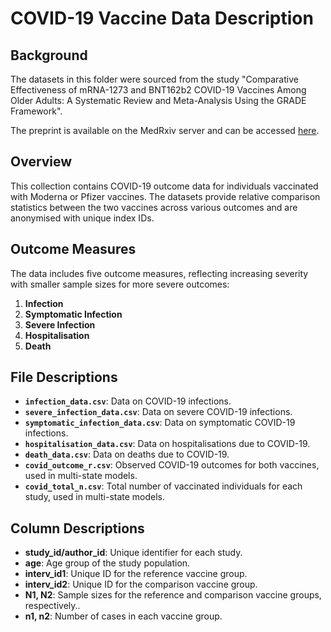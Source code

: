 # COVID-19 Vaccine Data Description

## Background

The datasets in this folder were sourced from the study "Comparative Effectiveness of mRNA-1273 and BNT162b2 COVID-19 Vaccines Among Older Adults: A Systematic Review and Meta-Analysis Using the GRADE Framework". 

The preprint is available on the MedRxiv server and can be accessed [here](https://medrxiv.org/cgi/content/short/2023.11.21.23298832v1).

## Overview

This collection contains COVID-19 outcome data for individuals vaccinated with Moderna or Pfizer vaccines. The datasets provide relative comparison statistics between the two vaccines across various outcomes and are anonymised with unique index IDs.

## Outcome Measures

The data includes five outcome measures, reflecting increasing severity with smaller sample sizes for more severe outcomes:

1. **Infection**
2. **Symptomatic Infection**
3. **Severe Infection**
4. **Hospitalisation**
5. **Death**

## File Descriptions

- **`infection_data.csv`**: Data on COVID-19 infections.
- **`severe_infection_data.csv`**: Data on severe COVID-19 infections.
- **`symptomatic_infection_data.csv`**: Data on symptomatic COVID-19 infections.
- **`hospitalisation_data.csv`**: Data on hospitalisations due to COVID-19.
- **`death_data.csv`**: Data on deaths due to COVID-19.
- **`covid_outcome_r.csv`**: Observed COVID-19 outcomes for both vaccines, used in multi-state models.
- **`covid_total_n.csv`**: Total number of vaccinated individuals for each study, used in multi-state models.

## Column Descriptions

- **study_id/author_id**: Unique identifier for each study.
- **age**: Age group of the study population.
- **interv_id1**: Unique ID for the reference vaccine group.
- **interv_id2**: Unique ID for the comparison vaccine group.
- **N1, N2**: Sample sizes for the reference and comparison vaccine groups, respectively..
- **n1, n2**: Number of cases in each vaccine group.
